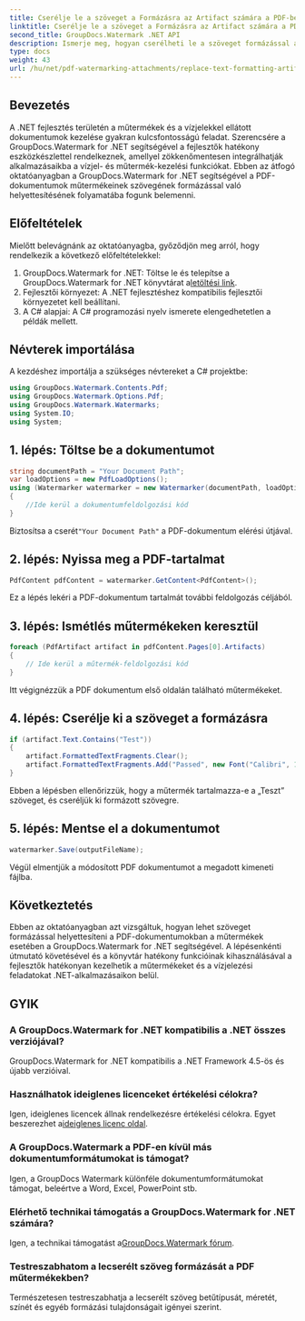 ```yaml
---
title: Cserélje le a szöveget a Formázásra az Artifact számára a PDF-ben
linktitle: Cserélje le a szöveget a Formázásra az Artifact számára a PDF-ben
second_title: GroupDocs.Watermark .NET API
description: Ismerje meg, hogyan cserélheti le a szöveget formázással a műtermékek esetében a PDF-dokumentumokban a GroupDocs.Watermark for .NET segítségével. Javítsa a dokumentumkezelést könnyedén.
type: docs
weight: 43
url: /hu/net/pdf-watermarking-attachments/replace-text-formatting-artifact-pdf/
---
```

## Bevezetés
A .NET fejlesztés területén a műtermékek és a vízjelekkel ellátott dokumentumok kezelése gyakran kulcsfontosságú feladat. Szerencsére a GroupDocs.Watermark for .NET segítségével a fejlesztők hatékony eszközkészlettel rendelkeznek, amellyel zökkenőmentesen integrálhatják alkalmazásaikba a vízjel- és műtermék-kezelési funkciókat. Ebben az átfogó oktatóanyagban a GroupDocs.Watermark for .NET segítségével a PDF-dokumentumok műtermékeinek szövegének formázással való helyettesítésének folyamatába fogunk belemenni.
## Előfeltételek
Mielőtt belevágnánk az oktatóanyagba, győződjön meg arról, hogy rendelkezik a következő előfeltételekkel:
1.  GroupDocs.Watermark for .NET: Töltse le és telepítse a GroupDocs.Watermark for .NET könyvtárat a[letöltési link](https://releases.groupdocs.com/Watermark/net/).
2. Fejlesztői környezet: A .NET fejlesztéshez kompatibilis fejlesztői környezetet kell beállítani.
3. A C# alapjai: A C# programozási nyelv ismerete elengedhetetlen a példák mellett.

## Névterek importálása
A kezdéshez importálja a szükséges névtereket a C# projektbe:
```csharp
using GroupDocs.Watermark.Contents.Pdf;
using GroupDocs.Watermark.Options.Pdf;
using GroupDocs.Watermark.Watermarks;
using System.IO;
using System;
```
## 1. lépés: Töltse be a dokumentumot
```csharp
string documentPath = "Your Document Path";
var loadOptions = new PdfLoadOptions();
using (Watermarker watermarker = new Watermarker(documentPath, loadOptions))
{
    //Ide kerül a dokumentumfeldolgozási kód
}
```
 Biztosítsa a cserét`"Your Document Path"` a PDF-dokumentum elérési útjával.
## 2. lépés: Nyissa meg a PDF-tartalmat
```csharp
PdfContent pdfContent = watermarker.GetContent<PdfContent>();
```
Ez a lépés lekéri a PDF-dokumentum tartalmát további feldolgozás céljából.
## 3. lépés: Ismétlés műtermékeken keresztül
```csharp
foreach (PdfArtifact artifact in pdfContent.Pages[0].Artifacts)
{
    // Ide kerül a műtermék-feldolgozási kód
}
```
Itt végignézzük a PDF dokumentum első oldalán található műtermékeket.
## 4. lépés: Cserélje ki a szöveget a formázásra
```csharp
if (artifact.Text.Contains("Test"))
{
    artifact.FormattedTextFragments.Clear();
    artifact.FormattedTextFragments.Add("Passed", new Font("Calibri", 19, FontStyle.Bold), Color.Red, Color.Aqua);
}
```
Ebben a lépésben ellenőrizzük, hogy a műtermék tartalmazza-e a „Teszt” szöveget, és cseréljük ki formázott szövegre.
## 5. lépés: Mentse el a dokumentumot
```csharp
watermarker.Save(outputFileName);
```
Végül elmentjük a módosított PDF dokumentumot a megadott kimeneti fájlba.

## Következtetés
Ebben az oktatóanyagban azt vizsgáltuk, hogyan lehet szöveget formázással helyettesíteni a PDF-dokumentumokban a műtermékek esetében a GroupDocs.Watermark for .NET segítségével. A lépésenkénti útmutató követésével és a könyvtár hatékony funkcióinak kihasználásával a fejlesztők hatékonyan kezelhetik a műtermékeket és a vízjelezési feladatokat .NET-alkalmazásaikon belül.
## GYIK
### A GroupDocs.Watermark for .NET kompatibilis a .NET összes verziójával?
GroupDocs.Watermark for .NET kompatibilis a .NET Framework 4.5-ös és újabb verzióival.
### Használhatok ideiglenes licenceket értékelési célokra?
 Igen, ideiglenes licencek állnak rendelkezésre értékelési célokra. Egyet beszerezhet a[ideiglenes licenc oldal](https://purchase.groupdocs.com/temporary-license/).
### A GroupDocs.Watermark a PDF-en kívül más dokumentumformátumokat is támogat?
Igen, a GroupDocs Watermark különféle dokumentumformátumokat támogat, beleértve a Word, Excel, PowerPoint stb.
### Elérhető technikai támogatás a GroupDocs.Watermark for .NET számára?
 Igen, a technikai támogatást a[GroupDocs.Watermark fórum](https://forum.groupdocs.com/c/watermark/19).
### Testreszabhatom a lecserélt szöveg formázását a PDF műtermékekben?
Természetesen testreszabhatja a lecserélt szöveg betűtípusát, méretét, színét és egyéb formázási tulajdonságait igényei szerint.
